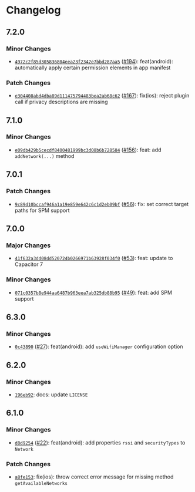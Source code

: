 # Changelog

## 7.2.0

### Minor Changes

- [`4972c2f85d305836804eea23f2342e7bbd287aa5`](https://github.com/capawesome-team/capacitor-plugins-sponsorware/commit/4972c2f85d305836804eea23f2342e7bbd287aa5) ([#194](https://github.com/capawesome-team/capacitor-plugins-sponsorware/pull/194)): feat(android): automatically apply certain permission elements in app manifest

### Patch Changes

- [`e304408abd4dba89d111475794483bea2ab68c62`](https://github.com/capawesome-team/capacitor-plugins-sponsorware/commit/e304408abd4dba89d111475794483bea2ab68c62) ([#167](https://github.com/capawesome-team/capacitor-plugins-sponsorware/pull/167)): fix(ios): reject plugin call if privacy descriptions are missing

## 7.1.0

### Minor Changes

- [`e09db429b5cecdf8400481999bc3d08b6b728584`](https://github.com/capawesome-team/capacitor-plugins-sponsorware/commit/e09db429b5cecdf8400481999bc3d08b6b728584) ([#156](https://github.com/capawesome-team/capacitor-plugins-sponsorware/pull/156)): feat: add `addNetwork(...)` method

## 7.0.1

### Patch Changes

- [`9c89d10bccaf946a1a19e859e642c6c1d2eb09bf`](https://github.com/capawesome-team/capacitor-plugins-sponsorware/commit/9c89d10bccaf946a1a19e859e642c6c1d2eb09bf) ([#56](https://github.com/capawesome-team/capacitor-plugins-sponsorware/pull/56)): fix: set correct target paths for SPM support

## 7.0.0

### Major Changes

- [`41f632a3dd08dd520724b0266971b63928f034f0`](https://github.com/capawesome-team/capacitor-plugins-sponsorware/commit/41f632a3dd08dd520724b0266971b63928f034f0) ([#53](https://github.com/capawesome-team/capacitor-plugins-sponsorware/pull/53)): feat: update to Capacitor 7

### Minor Changes

- [`071c0357b8e944aa6487b963eea7ab325db88b95`](https://github.com/capawesome-team/capacitor-plugins-sponsorware/commit/071c0357b8e944aa6487b963eea7ab325db88b95) ([#49](https://github.com/capawesome-team/capacitor-plugins-sponsorware/pull/49)): feat: add SPM support

## 6.3.0

### Minor Changes

- [`0c43890`](https://github.com/capawesome-team/capacitor-plugins-sponsorware/commit/0c438905ff89854f9b7f78b3d8e1b815a21df09c) ([#27](https://github.com/capawesome-team/capacitor-plugins-sponsorware/pull/27)): feat(android): add `useWifiManager` configuration option

## 6.2.0

### Minor Changes

- [`196eb92`](https://github.com/capawesome-team/capacitor-plugins-sponsorware/commit/196eb92e6a34cddc7b4d83f42a00f01d37c3a473): docs: update `LICENSE`

## 6.1.0

### Minor Changes

- [`d8d9254`](https://github.com/capawesome-team/capacitor-plugins-sponsorware/commit/d8d92547185afd8afc375e0f0fb2002f5154415d) ([#22](https://github.com/capawesome-team/capacitor-plugins-sponsorware/pull/22)): feat(android): add properties `rssi` and `securityTypes` to `Network`

### Patch Changes

- [`a8fe153`](https://github.com/capawesome-team/capacitor-plugins-sponsorware/commit/a8fe153052800a7ed35e360d9cff669ee1f3c0f2): fix(ios): throw correct error message for missing method `getAvailableNetworks`
